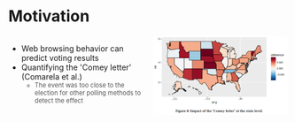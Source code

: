 # Motivation

<div style="display: flex; align-items: flex-start; justify-content: space-between;">
  <div style="flex: 1; max-width: 50%; padding-right: 20px;">
    <ul>
      <li v-click="1">Web browsing behavior can predict voting results</li>
      <li v-click="2">Quantifying the 'Comey letter' (Comarela et al.)
        <ul>
          <li class="nested-gray" v-click="4">The event was too close to the election for other polling methods to detect the effect</li>
        </ul>
      </li>
    </ul>
  </div>
  <div style="flex: 1; text-align: right;" v-click="3">
    <img src="../../figures/comey-letter.png" alt="Motivation Figure" style="max-width: 100%; height: auto;" />
  </div>
</div>

<SlideCurrentNo class="absolute bottom-8 right-10"/>

<style scoped>
.nested-gray {
  font-size: 0.8em;
  color: #555555 !important;
}
</style>